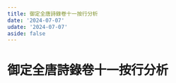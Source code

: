 ```yaml
---
title: 御定全唐詩錄卷十一按行分析
date: '2024-07-07'
udate: '2024-07-07'
aside: false
---
```

# 御定全唐詩錄卷十一按行分析

<LinePage :list="lines" :chapternum="11" />

<script setup>
const chapter = '卷十一';
import lines from '/data/qtsl/卷十一/lines.json'
</script>
